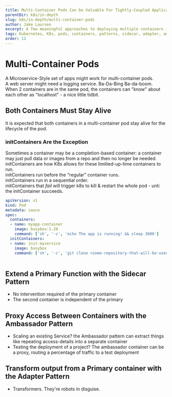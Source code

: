 ```yaml
---
title: Multi-Container Pods Can be Valuable For Tightly-Coupled Applications
parentDir: k8s/in-depth
slug: k8s/in-depth/multi-container-pods
author: Jake Laursen
excerpt: A few meaningful approaches to deploying multiple containers in a single pod
tags: Kubernetes, K8s, pods, containers, patterns, sidecar, adapter, ambassador
order: 12
---
```


# Multi-Container Pods
A Microservice-Style set of apps might work for multi-container pods.  
A web server might need a logging service. Ba-Da-Bing Ba-da-boom.  
When 2 containers are in the same pod, the containers can "know" about each other as "localhost" - a nice little tidbit.  

## Both Containers Must Stay Alive
It is expected that both containers in a multi-container pod stay alive for the lifecycle of the pod.  
### initContainers Are the Exception
Sometimes a container may be a completion-based container: a container may just pull data or images from a repo and then no longer be needed.  
initContainers are how K8s allows for these limitied-up-time containers to run.  
initContainers run before the "regular" container runs.  
initContainers run in a sequential order.  
initContainers that _fail_ will trigger k8s to kill & restart the whole pod - unti the initContainer succeeds.  

```yaml
apiVersion: v1
kind: Pod
metadata: sauce
spec:
  containers:
  - name: myapp-container
    image: busybox:1.28
    command: ['sh', '-c', 'echo The app is running! && sleep 3600']
  initContainers:
  - name: init-myservice
    image: busybox
    command: ['sh', '-c', 'git clone <some-repository-that-will-be-used-by-application> ;']
    
```

## Extend a Primary Function with the Sidecar Pattern
- No intervention required of the primary container
- The second container is independent of the primary

## Proxy Access Between Containers with the Ambassador Pattern
- Scaling an existing Service? the Ambassador pattern can extract things like repeating access-details into a separate container
- Testing the deployment of a project? The ambassador container can be a proxy, routing a percentage of traffic to a test deployment

##  Transform output from a Primary container with the Adapter Pattern
- Transformers. They're robots in disguise.  